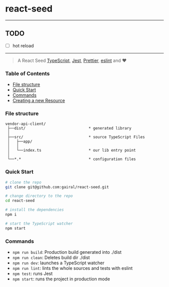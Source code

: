 # react-seed

---

## TODO

- [ ] hot reload

---

> A React Seed [TypeScript](https://www.typescriptlang.org/),
> [Jest](https://jestjs.io/), [Prettier](https://prettier.io/), [eslint](https://eslint.org/) and ❤️

### Table of Contents

- [File structure](#file-structure)
- [Quick Start](#quick-start)
- [Commands](#commands)
- [Creating a new Resource](#creating-a-new-resource)

### File structure

```markup
vendor-api-client/
 ├──dist/                            * generated library
 │
 ├──src/                             * source TypeScript Files
 │   ├──app/
 │   │
 │   └──index.ts                     * our lib entry point
 │
 └──*.*                              * configuration files
```

### Quick Start

```bash
# clone the repo
git clone git@github.com:gairal/react-seed.git

# change directory to the repo
cd react-seed

# install the dependencies
npm i

# start the TypeScript watcher
npm start
```

### Commands

- `npm run build`: Production build generated into ./dist
- `npm run clean`: Deletes build dir ./dist
- `npm run dev`: launches a TypeScript watcher
- `npm run lint`: lints the whole sources and tests with eslint
- `npm test`: runs Jest
- `npm start`: runs the project in production mode
